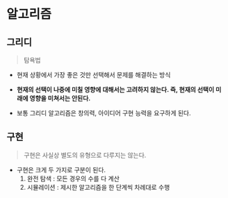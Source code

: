 # 알고리즘

## 그리디

> 탐욕법

- 현재 상황에서 가장 좋은 것만 선택해서 문제를 해결하는 방식
- **현재의 선택이 나중에 미칠 영향에 대해서는 고려하지 않는다. 즉, 현재의 선택이 미래에 영향을 미쳐서는 안된다.**

- 보통 그리디 알고리즘은 창의력, 아이디어 구현 능력을 요구하게 된다.

## 구현

> 구현은 사실상 별도의 유형으로 다루지는 않는다.

- 구현은 크게 두 가지로 구분이 된다.
  1. 완전 탐색 : 모든 경우의 수를 다 계산
  2. 시뮬레이션 : 제시한 알고리즘을 한 단계씩 차례대로 수행